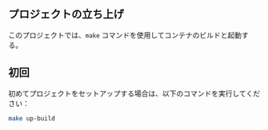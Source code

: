## プロジェクトの立ち上げ

このプロジェクトでは、`make` コマンドを使用してコンテナのビルドと起動する。

## 初回

初めてプロジェクトをセットアップする場合は、以下のコマンドを実行してください：

```sh
make up-build
